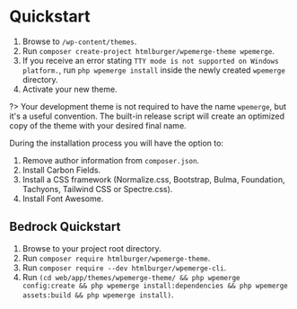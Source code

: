 # Quickstart

1. Browse to `/wp-content/themes`.
2. Run `composer create-project htmlburger/wpemerge-theme wpemerge`.
3. If you receive an error stating `TTY mode is not supported on Windows platform.`, run `php wpemerge install` inside the newly created `wpemerge` directory.
4. Activate your new theme.

?> Your development theme is not required to have the name `wpemerge`, but it's a useful convention. The built-in release script will create an optimized copy of the theme with your desired final name.

During the installation process you will have the option to:

1. Remove author information from `composer.json`.
2. Install Carbon Fields.
3. Install a CSS framework (Normalize.css, Bootstrap, Bulma, Foundation, Tachyons, Tailwind CSS or Spectre.css).
4. Install Font Awesome.

## Bedrock Quickstart

1. Browse to your project root directory.
2. Run `composer require htmlburger/wpemerge-theme`.
3. Run `composer require --dev htmlburger/wpemerge-cli`.
4. Run `(cd web/app/themes/wpemerge-theme/ && php wpemerge config:create && php wpemerge install:dependencies && php wpemerge assets:build && php wpemerge install)`.
